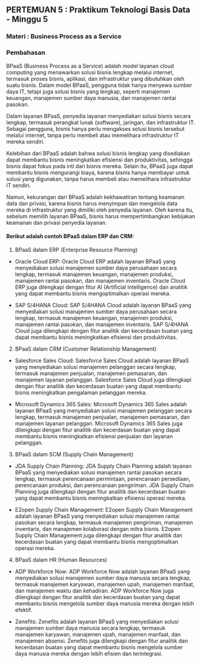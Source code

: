 ## PERTEMUAN 5 : Praktikum Teknologi Basis Data - Minggu 5
### Materi : Business Process as a Service

### Pembahasan
BPaaS (Business Process as a Service) adalah model layanan cloud computing yang menawarkan solusi bisnis lengkap melalui internet, termasuk proses bisnis, aplikasi, dan infrastruktur yang dibutuhkan oleh suatu bisnis. Dalam model BPaaS, pengguna tidak hanya menyewa sumber daya IT, tetapi juga solusi bisnis yang lengkap, seperti manajemen keuangan, manajemen sumber daya manusia, dan manajemen rantai pasokan.

Dalam layanan BPaaS, penyedia layanan menyediakan solusi bisnis secara lengkap, termasuk perangkat lunak (software), jaringan, dan infrastruktur IT. Sebagai pengguna, bisnis hanya perlu mengakses solusi bisnis tersebut melalui internet, tanpa perlu membeli atau memelihara infrastruktur IT mereka sendiri.

Kelebihan dari BPaaS adalah bahwa solusi bisnis lengkap yang disediakan dapat membantu bisnis meningkatkan efisiensi dan produktivitas, sehingga bisnis dapat fokus pada inti dari bisnis mereka. Selain itu, BPaaS juga dapat membantu bisnis mengurangi biaya, karena bisnis hanya membayar untuk solusi yang digunakan, tanpa harus membeli atau memelihara infrastruktur IT sendiri.

Namun, kekurangan dari BPaaS adalah kekhawatiran tentang keamanan data dan privasi, karena bisnis harus menyimpan dan mengelola data mereka di infrastruktur yang dimiliki oleh penyedia layanan. Oleh karena itu, sebelum memilih layanan BPaaS, bisnis harus mempertimbangkan kebijakan keamanan dan privasi penyedia layanan.

#### Berikut adalah contoh BPaaS dalam ERP dan CRM:

1. BPaaS dalam ERP (Enterprise Resource Planning)
- Oracle Cloud ERP: Oracle Cloud ERP adalah layanan BPaaS yang menyediakan solusi manajemen sumber daya perusahaan secara lengkap, termasuk manajemen keuangan, manajemen produksi, manajemen rantai pasokan, dan manajemen inventaris. Oracle Cloud ERP juga dilengkapi dengan fitur AI (Artificial Intelligence) dan analitik yang dapat membantu bisnis mengoptimalkan operasi mereka.

- SAP S/4HANA Cloud: SAP S/4HANA Cloud adalah layanan BPaaS yang menyediakan solusi manajemen sumber daya perusahaan secara lengkap, termasuk manajemen keuangan, manajemen produksi, manajemen rantai pasokan, dan manajemen inventaris. SAP S/4HANA Cloud juga dilengkapi dengan fitur analitik dan kecerdasan buatan yang dapat membantu bisnis meningkatkan efisiensi dan produktivitas.

2. BPaaS dalam CRM (Customer Relationship Management)
- Salesforce Sales Cloud: Salesforce Sales Cloud adalah layanan BPaaS yang menyediakan solusi manajemen pelanggan secara lengkap, termasuk manajemen penjualan, manajemen pemasaran, dan manajemen layanan pelanggan. Salesforce Sales Cloud juga dilengkapi dengan fitur analitik dan kecerdasan buatan yang dapat membantu bisnis meningkatkan pengalaman pelanggan mereka.

- Microsoft Dynamics 365 Sales: Microsoft Dynamics 365 Sales adalah layanan BPaaS yang menyediakan solusi manajemen pelanggan secara lengkap, termasuk manajemen penjualan, manajemen pemasaran, dan manajemen layanan pelanggan. Microsoft Dynamics 365 Sales juga dilengkapi dengan fitur analitik dan kecerdasan buatan yang dapat membantu bisnis meningkatkan efisiensi penjualan dan layanan pelanggan.

3. BPaaS dalam SCM (Supply Chain Management)
- JDA Supply Chain Planning: JDA Supply Chain Planning adalah layanan BPaaS yang menyediakan solusi manajemen rantai pasokan secara lengkap, termasuk perencanaan permintaan, perencanaan persediaan, perencanaan produksi, dan perencanaan pengiriman. JDA Supply Chain Planning juga dilengkapi dengan fitur analitik dan kecerdasan buatan yang dapat membantu bisnis meningkatkan efisiensi operasi mereka.

- E2open Supply Chain Management: E2open Supply Chain Management adalah layanan BPaaS yang menyediakan solusi manajemen rantai pasokan secara lengkap, termasuk manajemen pengiriman, manajemen inventaris, dan manajemen kolaborasi dengan mitra bisnis. E2open Supply Chain Management juga dilengkapi dengan fitur analitik dan kecerdasan buatan yang dapat membantu bisnis mengoptimalkan operasi mereka.

4. BPaaS dalam HR (Human Resources)
- ADP Workforce Now: ADP Workforce Now adalah layanan BPaaS yang menyediakan solusi manajemen sumber daya manusia secara lengkap, termasuk manajemen karyawan, manajemen upah, manajemen manfaat, dan manajemen waktu dan kehadiran. ADP Workforce Now juga dilengkapi dengan fitur analitik dan kecerdasan buatan yang dapat membantu bisnis mengelola sumber daya manusia mereka dengan lebih efektif.

- Zenefits: Zenefits adalah layanan BPaaS yang menyediakan solusi manajemen sumber daya manusia secara lengkap, termasuk manajemen karyawan, manajemen upah, manajemen manfaat, dan manajemen absensi. Zenefits juga dilengkapi dengan fitur analitik dan kecerdasan buatan yang dapat membantu bisnis mengelola sumber daya manusia mereka dengan lebih efisien dan terintegrasi.